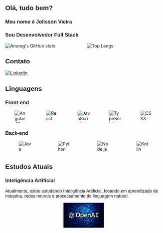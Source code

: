 <h2 style="font-family: Arial, sans-serif;">Olá, tudo bem?</h2>
<h3 style="font-family: Arial, sans-serif;">Meu nome é Jolisson Vieira</h3>
<h3 style="font-family: Arial, sans-serif;">Sou Desenvolvedor Full Stack</h3>

<div style="display: flex; justify-content: space-between;">
  <img src="https://github-readme-stats.vercel.app/api?username=JolissonVieira&show_icons=true&theme=radical" alt="Anurag's GitHub stats" style="width: 48%;" />
  <img src="https://github-readme-stats.vercel.app/api/top-langs/?username=JolissonVieira&hide_progress=true&theme=radical" alt="Top Langs" style="width: 48%;" />
</div>

<h2 style="font-family: Arial, sans-serif;">Contato</h2>
<div>
    <a href="https://www.linkedin.com/in/jolissonvieira/">
        <img src="https://cdn.jsdelivr.net/gh/devicons/devicon@latest/icons/linkedin/linkedin-original.svg" alt="LinkedIn" style="width: 40px; height: 40px;"/>
    </a>
</div>

<h2 style="font-family: Arial, sans-serif;">Linguagens</h2>
<h3 style="font-family: Arial, sans-serif;">Front-end</h3>
<div style="display: flex; justify-content: space-around;">
    <img src="https://cdn.jsdelivr.net/gh/devicons/devicon@latest/icons/angularjs/angularjs-original.svg" alt="AngularJS" style="width: 40px; height: 40px;"/>
    <img src="https://cdn.jsdelivr.net/gh/devicons/devicon@latest/icons/react/react-original-wordmark.svg" alt="React" style="width: 40px; height: 40px;"/>
    <img src="https://cdn.jsdelivr.net/gh/devicons/devicon@latest/icons/javascript/javascript-plain.svg" alt="JavaScript" style="width: 40px; height: 40px;"/>
    <img src="https://cdn.jsdelivr.net/gh/devicons/devicon@latest/icons/typescript/typescript-original.svg" alt="TypeScript" style="width: 40px; height: 40px;"/>
    <img src="https://cdn.jsdelivr.net/gh/devicons/devicon@latest/icons/css3/css3-original-wordmark.svg" alt="CSS3" style="width: 40px; height: 40px;"/>
</div>

<h3 style="font-family: Arial, sans-serif;">Back-end</h3>
<div style="display: flex; justify-content: space-around;">
    <img src="https://cdn.jsdelivr.net/gh/devicons/devicon@latest/icons/java/java-original-wordmark.svg" alt="Java" style="width: 40px; height: 40px;"/>
    <img src="https://cdn.jsdelivr.net/gh/devicons/devicon@latest/icons/python/python-original-wordmark.svg" alt="Python" style="width: 40px; height: 40px;"/>
    <img src="https://cdn.jsdelivr.net/gh/devicons/devicon@latest/icons/nodejs/nodejs-original-wordmark.svg" alt="Node.js" style="width: 40px; height: 40px;"/>
    <img src="https://cdn.jsdelivr.net/gh/devicons/devicon@latest/icons/kotlin/kotlin-original-wordmark.svg" alt="Kotlin" style="width: 40px; height: 40px;"/>
</div>

<h2 style="font-family: Arial, sans-serif;">Estudos Atuais</h2>
<h3 style="font-family: Arial, sans-serif;">Inteligência Artificial</h3>
<p style="font-family: Arial, sans-serif;">Atualmente, estou estudando Inteligência Artificial, focando em aprendizado de máquina, redes neurais e processamento de linguagem natural.</p>
<div style="display: flex; justify-content: space-around;">
    <a href="https://www.openai.com/">
        <img src="imagens/openai.png" alt="OpenAI" style="width: 130px; height: 80px;"/>
    </a>
</div>
